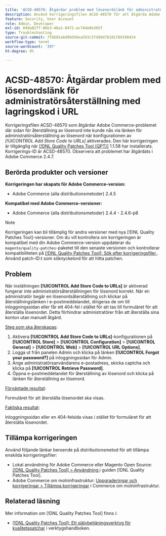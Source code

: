 ```yaml
---
title: 'ACSD-48570: Åtgärdar problem med lösenordslänk för administratörsåterställning med lagringskod i URL'
description: Använd korrigeringsfilen ACSD-48570 för att åtgärda Adobe Commerce-problemet där det inte gick att få åtkomst till återställningssidan via länken för lösenord för administratörsåterställning när konfigurationen för [!UICONTROL Add Store Code to URLs] var aktiverad.
feature: Security, User Account
role: Admin, Developer
exl-id: 049a82ff-80e3-46a1-8472-ac74de0e365f
type: Troubleshooting
source-git-commit: 7fdb02a6d89d50ea593c5fd99d78101f89198424
workflow-type: tm+mt
source-wordcount: '397'
ht-degree: 0%

---
```


# ACSD-48570: Åtgärdar problem med lösenordslänk för administratörsåterställning med lagringskod i URL

Korrigeringsfilen ACSD-48570 som åtgärdar Adobe Commerce-problemet där sidan för återställning av lösenord inte kunde nås via länken för administratörsåterställning av lösenord när konfigurationen av *[!UICONTROL Add Store Code to URLs]* aktiverades. Den här korrigeringen är tillgänglig när [[!DNL Quality Patches Tool (QPT)]](/help/tools/quality-patches-tool/quality-patches-tool-to-self-serve-quality-patches.md) 1.1.58 har installerats. Korrigerings-ID är ACSD-48570. Observera att problemet har åtgärdats i Adobe Commerce 2.4.7.

## Berörda produkter och versioner

**Korrigeringen har skapats för Adobe Commerce-version:**

* Adobe Commerce (alla distributionsmetoder) 2.4.5

**Kompatibel med Adobe Commerce-versioner:**

* Adobe Commerce (alla distributionsmetoder) 2.4.4 - 2.4.6-p8

>[!NOTE]
>
>Korrigeringen kan bli tillämplig för andra versioner med nya [!DNL Quality Patches Tool]-versioner. Om du vill kontrollera om korrigeringen är kompatibel med din Adobe Commerce-version uppdaterar du `magento/quality-patches`-paketet till den senaste versionen och kontrollerar kompatibiliteten på [[!DNL Quality Patches Tool]: Sök efter korrigeringsfiler ](https://experienceleague.adobe.com/tools/commerce-quality-patches/index.html?lang=sv-SE). Använd patch-ID:t som söknyckelord för att hitta patchen.

## Problem

När inställningen **[!UICONTROL Add Store Code to URLs]** är aktiverad fungerar inte administratörsåterställningen för lösenord korrekt.
När en administratör begär en lösenordsåterställning och klickar på återställningslänken i e-postmeddelandet, dirigeras de om till inloggningssidan eller får ett 404-fel i stället för att tas till formuläret för att återställa lösenordet. Detta förhindrar administratörer från att återställa sina konton utan manuell åtgärd.

<u>Steg som ska återskapas</u>:

1. Aktivera **[!UICONTROL Add Store Code to URLs]**-konfigurationen på **[!UICONTROL Store]** > **[!UICONTROL Configuration]** > **[!UICONTROL General]** > **[!UICONTROL Web]** > **[!UICONTROL URL Options]**.
1. Logga ut från panelen Admin och klicka på länken **[!UICONTROL Forgot your password?]** på inloggningssidan för Admin.
1. Ange administratörsanvändarens e-postadress, skicka captcha och klicka på **[!UICONTROL Retrieve Password]**.
1. Öppna e-postmeddelandet för återställning av lösenord och klicka på länken för återställning av lösenord.

<u>Förväntade resultat</u>:

Formuläret för att återställa lösenordet ska visas.

<u>Faktiska resultat</u>:

Inloggningssidan eller en 404-felsida visas i stället för formuläret för att återställa lösenordet.

## Tillämpa korrigeringen

Använd följande länkar beroende på distributionsmetod för att tillämpa enskilda korrigeringsfiler:

* Lokal användning för Adobe Commerce eller Magento Open Source: [[!DNL Quality Patches Tool] > Användning ](/help/tools/quality-patches-tool/usage.md) i guiden [!DNL Quality Patches Tool].
* Adobe Commerce om molninfrastruktur: [Uppgraderingar och korrigeringar > Tillämpa korrigeringar](https://experienceleague.adobe.com/docs/commerce-cloud-service/user-guide/develop/upgrade/apply-patches.html?lang=sv-SE) i Commerce om molninfrastruktur.

## Relaterad läsning

Mer information om [!DNL Quality Patches Tool] finns i:

* [[!DNL Quality Patches Tool]: Ett självbetjäningsverktyg för kvalitetspatchar](/help/tools/quality-patches-tool/quality-patches-tool-to-self-serve-quality-patches.md) i verktygshandboken.
